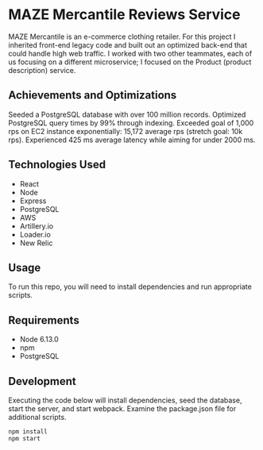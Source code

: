 
<h1>MAZE Mercantile Reviews Service</h1>

MAZE Mercantile is an e-commerce clothing retailer. For this project I inherited front-end legacy code and built out an optimized back-end that could handle high web traffic. I worked with two other teammates, each of us focusing on a different microservice; I focused on the Product (product description) service.

<h2>Achievements and Optimizations</h2>
Seeded a PostgreSQL database with over 100 million records.
Optimized PostgreSQL query times by 99% through indexing.
Exceeded goal of 1,000 rps on EC2 instance exponentially: 15,172 average rps (stretch goal: 10k rps).
Experienced 425 ms average latency while aiming for under 2000 ms.

<h2>Technologies Used</h2>
<ul>
  <li>React</li>
  <li>Node</li>
  <li>Express</li>
  <li>PostgreSQL</li>
  <li>AWS</li>
  <li>Artillery.io</li>
  <li>Loader.io</li>
  <li>New Relic</li>
</ul>

<h2>Usage</h2>
To run this repo, you will need to install dependencies and run appropriate scripts.

<h2>Requirements</h2>
<ul>
  <li>Node 6.13.0</li>
  <li>npm</li>
  <li>PostgreSQL</li>
</ul>

<h2>Development</h2>
Executing the code below will install dependencies, seed the database, start the server, and start webpack. Examine the package.json file for additional scripts.

    npm install
    npm start
